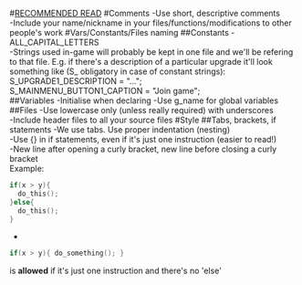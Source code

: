 #[RECOMMENDED READ](https://google.github.io/styleguide/cppguide.html)
#Comments
-Use short, descriptive comments  
-Include your name/nickname in your files/functions/modifications to other people's work
#Vars/Constants/Files naming
##Constants
-ALL_CAPITAL_LETTERS   
-Strings used in-game will probably be kept in one file and we'll be refering to that file. E.g. if there's a description of a particular
upgrade it'll look something like (S_ obligatory in case of constant strings):  
S_UPGRADE1_DESCRIPTION = "...";  
S_MAINMENU_BUTTON1_CAPTION = "Join game";  
##Variables
-Initialise when declaring
-Use g_name for global variables
##Files
-Use lowercase only (unless really required) with underscores  
-Include header files to all your source files
#Style
##Tabs, brackets, if statements
-We use tabs. Use proper indentation (nesting)  
-Use {} in if statements, even if it's just one instruction (easier to read!)  
-New line after opening a curly bracket, new line before closing a curly bracket  
Example: 
```c++
if(x > y){  
  do_this();  
}else{  
  do_this();  
}  
```
-
```c++
if(x > y){ do_something(); } 
```
is **allowed** if it's just one instruction and there's no 'else'
